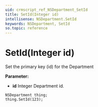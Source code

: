 ```yaml
---
uid: crmscript_ref_NSDepartment_SetId
title: SetId(Integer id)
intellisense: NSDepartment.SetId
keywords: NSDepartment, SetId
so.topic: reference
---
```


# SetId(Integer id)

Set the primary key (id) for the Department

**Parameter:** 
 - **id** Integer Department id.

```crmscript
NSDepartment thing;
thing.SetId(123);
```

